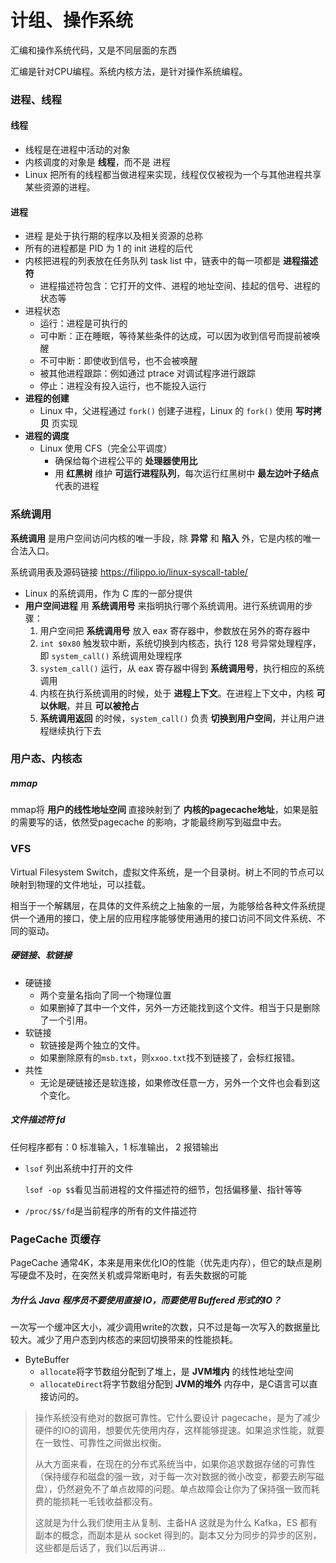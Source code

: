 # 计组、操作系统

汇编和操作系统代码，又是不同层面的东西

汇编是针对CPU编程。系统内核方法，是针对操作系统编程。



### 进程、线程

#### 线程

- 线程是在进程中活动的对象
- 内核调度的对象是 **线程**，而不是 进程
- Linux 把所有的线程都当做进程来实现，线程仅仅被视为一个与其他进程共享某些资源的进程。

#### 进程

- 进程 是处于执行期的程序以及相关资源的总称
- 所有的进程都是 PID 为 1 的 init 进程的后代
- 内核把进程的列表放在任务队列  task list 中，链表中的每一项都是 **进程描述符**
  - 进程描述符包含：它打开的文件、进程的地址空间、挂起的信号、进程的状态等
- 进程状态
  - 运行：进程是可执行的
  - 可中断：正在睡眠，等待某些条件的达成，可以因为收到信号而提前被唤醒
  - 不可中断：即使收到信号，也不会被唤醒
  - 被其他进程跟踪：例如通过 ptrace 对调试程序进行跟踪
  - 停止：进程没有投入运行，也不能投入运行
- **进程的创建**
  - Linux 中，父进程通过 `fork()` 创建子进程，Linux 的 `fork()` 使用 **写时拷贝** 页实现
- **进程的调度**
  - Linux 使用 CFS（完全公平调度）
    - 确保给每个进程公平的 **处理器使用比**
    - 用 **红黑树** 维护 **可运行进程队列**，每次运行红黑树中 **最左边叶子结点** 代表的进程



### 系统调用

**系统调用** 是用户空间访问内核的唯一手段，除 **异常** 和 **陷入** 外，它是内核的唯一合法入口。

系统调用表及源码链接 https://filippo.io/linux-syscall-table/

- Linux 的系统调用，作为 C 库的一部分提供
- **用户空间进程** 用 **系统调用号** 来指明执行哪个系统调用。进行系统调用的步骤：
  1. 用户空间把 **系统调用号** 放入 eax 寄存器中，参数放在另外的寄存器中
  2. `int $0x80` 触发软中断，系统切换到内核态，执行 128 号异常处理程序，即 `system_call()` 系统调用处理程序
  3. `system_call()` 运行，从 eax 寄存器中得到 **系统调用号**，执行相应的系统调用
  4. 内核在执行系统调用的时候，处于 **进程上下文**。在进程上下文中，内核 **可以休眠**，并且 **可以被抢占**
  5. **系统调用返回** 的时候，`system_call()` 负责 **切换到用户空间**，并让用户进程继续执行下去



### 用户态、内核态

##### mmap

mmap将 **用户的线性地址空间** 直接映射到了 **内核的pagecache地址**，如果是脏的需要写的话，依然受pagecache 的影响，才能最终刷写到磁盘中去。



### VFS

Virtual Filesystem Switch，虚拟文件系统，是一个目录树。树上不同的节点可以映射到物理的文件地址，可以挂载。

相当于一个解耦层，在具体的文件系统之上抽象的一层，为能够给各种文件系统提供一个通用的接口，使上层的应用程序能够使用通用的接口访问不同文件系统、不同的驱动。

##### 硬链接、软链接

- 硬链接
  - 两个变量名指向了同一个物理位置
  - 如果删掉了其中一个文件，另外一方还能找到这个文件。相当于只是删除了一个引用。
- 软链接
  - 软链接是两个独立的文件。
  - 如果删除原有的`msb.txt`，则`xxoo.txt`找不到链接了，会标红报错。
- 共性
  - 无论是硬链接还是软连接，如果修改任意一方，另外一个文件也会看到这个变化。

##### 文件描述符 fd

任何程序都有：0 标准输入，1 标准输出， 2 报错输出

- `lsof` 列出系统中打开的文件

  `lsof -op $$`看见当前进程的文件描述符的细节，包括偏移量、指针等等

- `/proc/$$/fd`是当前程序的所有的文件描述符



### PageCache  页缓存

PageCache  通常4K，本来是用来优化IO的性能（优先走内存），但它的缺点是刷写硬盘不及时，在突然关机或异常断电时，有丢失数据的可能

##### 为什么 Java 程序员不要使用直接 IO，而要使用 Buffered 形式的IO？

一次写一个缓冲区大小，减少调用write的次数，只不过是每一次写入的数据量比较大。减少了用户态到内核态的来回切换带来的性能损耗。

- ByteBuffer
  - `allocate`将字节数组分配到了堆上，是 **JVM堆内** 的线性地址空间
  - `allocateDirect`将字节数组分配到 **JVM的堆外** 内存中，是C语言可以直接访问的。



> 操作系统没有绝对的数据可靠性。它什么要设计 pagecache，是为了减少硬件的IO的调用，想要优先使用内存，这样能够提速。如果追求性能，就要在一致性、可靠性之间做出权衡。
>
> 从大方面来看，在现在的分布式系统当中，如果你追求数据存储的可靠性（保持缓存和磁盘的强一致，对于每一次对数据的微小改变，都要去刷写磁盘），仍然避免不了单点故障的问题。单点故障会让你为了保持强一致而耗费的能损耗一毛钱收益都没有。
>
> 这就是为什么我们使用主从复制、主备HA
> 这就是为什么 Kafka，ES 都有副本的概念，而副本是从 socket 得到的。副本又分为同步的异步的区别，这些都是后话了，我们以后再讲…